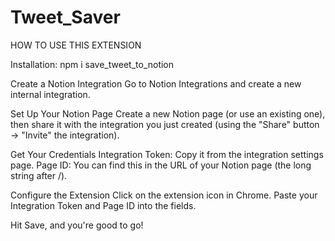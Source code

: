 # Tweet_Saver

HOW TO USE THIS EXTENSION

Installation: npm i save_tweet_to_notion

Create a Notion Integration
Go to Notion Integrations and create a new internal integration.

Set Up Your Notion Page
Create a new Notion page (or use an existing one), then share it with the integration you just created (using the "Share" button → "Invite" the integration).

Get Your Credentials
Integration Token: Copy it from the integration settings page.
Page ID: You can find this in the URL of your Notion page (the long string after /).

Configure the Extension
Click on the extension icon in Chrome.
Paste your Integration Token and Page ID into the fields.

Hit Save, and you're good to go!
